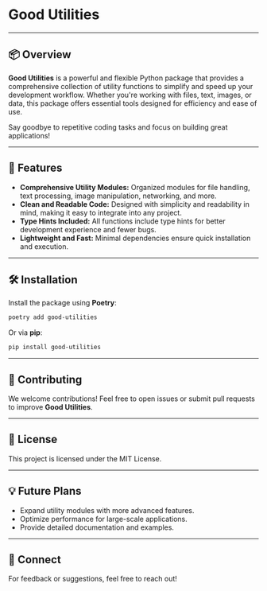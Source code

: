 
# Good Utilities

---

## 📦 Overview

**Good Utilities** is a powerful and flexible Python package that provides a comprehensive collection of utility functions to simplify and speed up your development workflow. Whether you're working with files, text, images, or data, this package offers essential tools designed for efficiency and ease of use.

Say goodbye to repetitive coding tasks and focus on building great applications!

---

## 🚀 Features

- **Comprehensive Utility Modules:** Organized modules for file handling, text processing, image manipulation, networking, and more.
- **Clean and Readable Code:** Designed with simplicity and readability in mind, making it easy to integrate into any project.
- **Type Hints Included:** All functions include type hints for better development experience and fewer bugs.
- **Lightweight and Fast:** Minimal dependencies ensure quick installation and execution.

---

## 🛠 Installation

Install the package using **Poetry**:

```bash
poetry add good-utilities
```

Or via **pip**:

```bash
pip install good-utilities
```

---

## 🤝 Contributing

We welcome contributions! Feel free to open issues or submit pull requests to improve **Good Utilities**.

---

## 📜 License

This project is licensed under the MIT License.

---

## 💡 Future Plans

- Expand utility modules with more advanced features.
- Optimize performance for large-scale applications.
- Provide detailed documentation and examples.

---

## 🔗 Connect

For feedback or suggestions, feel free to reach out!
